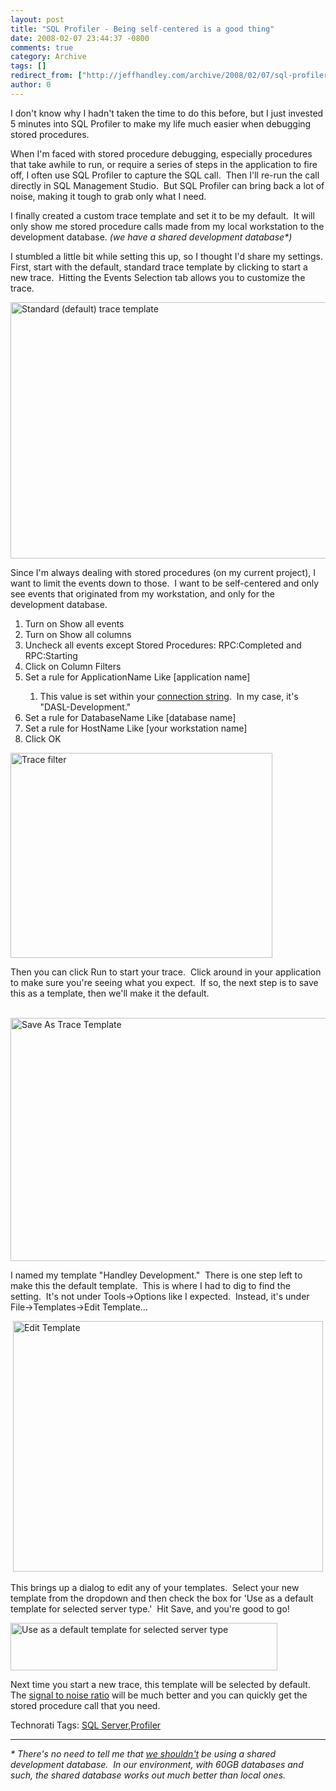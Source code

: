 ```yaml
---
layout: post
title: "SQL Profiler - Being self-centered is a good thing"
date: 2008-02-07 23:44:37 -0800
comments: true
category: Archive
tags: []
redirect_from: ["http://jeffhandley.com/archive/2008/02/07/sql-profiler---being-self-centered-is-a-good-thing.aspx"].aspx
author: 0
---
```

<!-- more -->
<p>I don't know why I hadn't taken the time to do this before, but I just invested 5 minutes into SQL Profiler to make my life much easier when debugging stored procedures.</p>  <p>When I'm faced with stored procedure debugging, especially procedures that take awhile to run, or require a series of steps in the application to fire off, I often use SQL Profiler to capture the SQL call.  Then I'll re-run the call directly in SQL Management Studio.  But SQL Profiler can bring back a lot of noise, making it tough to grab only what I need.</p>  <p>I finally created a custom trace template and set it to be my default.  It will only show me stored procedure calls made from my local workstation to the development database. <em>(we have a shared development database*)</em></p>  <p>I stumbled a little bit while setting this up, so I thought I'd share my settings.  First, start with the default, standard trace template by clicking to start a new trace.  Hitting the Events Selection tab allows you to customize the trace.</p>  <p><img style="border-right: 0px; border-top: 0px; border-left: 0px; border-bottom: 0px" height="410" alt="Standard (default) trace template" src="http://blog.jeffhandley.com/Images/PostImages/SQLProfilerBeingselfcenteredisagoodthing_DAB3/image.png" width="644" border="0" /> </p>  <p>Since I'm always dealing with stored procedures (on my current project), I want to limit the events down to those.  I want to be self-centered and only see events that originated from my workstation, and only for the development database.</p>  <ol>   <li>Turn on Show all events</li>    <li>Turn on Show all columns</li>    <li>Uncheck all events except Stored Procedures: RPC:Completed and RPC:Starting</li>    <li>Click on Column Filters</li>    <li>Set a rule for ApplicationName Like [application name]</li>    <ol>     <li>This value is set within your <a href="http://johnnycoder.com/blog/2006/10/24/take-advantage-of-application-name/" target="_blank">connection string</a>.  In my case, it's "DASL-Development."</li>   </ol>    <li>Set a rule for DatabaseName Like [database name]</li>    <li>Set a rule for HostName Like [your workstation name]</li>    <li>Click OK</li> </ol>  <p><img style="border-right: 0px; border-top: 0px; border-left: 0px; border-bottom: 0px" height="328" alt="Trace filter" src="http://blog.jeffhandley.com/Images/PostImages/SQLProfilerBeingselfcenteredisagoodthing_DAB3/image_3.png" width="419" border="0" /> </p>  <p>Then you can click Run to start your trace.  Click around in your application to make sure you're seeing what you expect.  If so, the next step is to save this as a template, then we'll make it the default.</p>  <p> <img style="border-right: 0px; border-top: 0px; border-left: 0px; border-bottom: 0px" height="389" alt="Save As Trace Template" src="http://blog.jeffhandley.com/Images/PostImages/SQLProfilerBeingselfcenteredisagoodthing_DAB3/image_4.png" width="547" border="0" /> </p>  <p>I named my template "Handley Development."  There is one step left to make this the default template.  This is where I had to dig to find the setting.  It's not under Tools-&gt;Options like I expected.  Instead, it's under File-&gt;Templates-&gt;Edit Template...</p>  <p> <img style="border-right: 0px; border-top: 0px; border-left: 0px; border-bottom: 0px" height="401" alt="Edit Template" src="http://blog.jeffhandley.com/Images/PostImages/SQLProfilerBeingselfcenteredisagoodthing_DAB3/image_5.png" width="496" border="0" /> </p>  <p>This brings up a dialog to edit any of your templates.  Select your new template from the dropdown and then check the box for 'Use as a default template for selected server type.'  Hit Save, and you're good to go!</p>  <p><img style="border-right: 0px; border-top: 0px; border-left: 0px; border-bottom: 0px" height="76" alt="Use as a default template for selected server type" src="http://blog.jeffhandley.com/Images/PostImages/SQLProfilerBeingselfcenteredisagoodthing_DAB3/image_6.png" width="427" border="0" /> </p>  <p>Next time you start a new trace, this template will be selected by default.  The <a href="http://en.wikipedia.org/wiki/Signal-to-noise_ratio" target="_blank">signal to noise ratio</a> will be much better and you can quickly get the stored procedure call that you need.</p>  <div class="wlWriterSmartContent" id="scid:0767317B-992E-4b12-91E0-4F059A8CECA8:20816457-3aab-4e89-b854-e99643add95b" style="padding-right: 0px; display: inline; padding-left: 0px; padding-bottom: 0px; margin: 0px; padding-top: 0px">Technorati Tags: <a href="http://technorati.com/tags/SQL%20Server" rel="tag">SQL Server</a>,<a href="http://technorati.com/tags/Profiler" rel="tag">Profiler</a></div>  <hr /><em>* There's no need to tell me that <a title="I don't like categorical statements anyway" href="http://odetocode.com/Blogs/scott/archive/2008/01/30/11702.aspx" target="_blank">we shouldn't</a> be using a shared development database.  In our environment, with 60GB databases and such, the shared database works out much better than local ones.</em>


